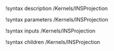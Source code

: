 !syntax description /Kernels/INSProjection

!syntax parameters /Kernels/INSProjection

!syntax inputs /Kernels/INSProjection

!syntax children /Kernels/INSProjection
